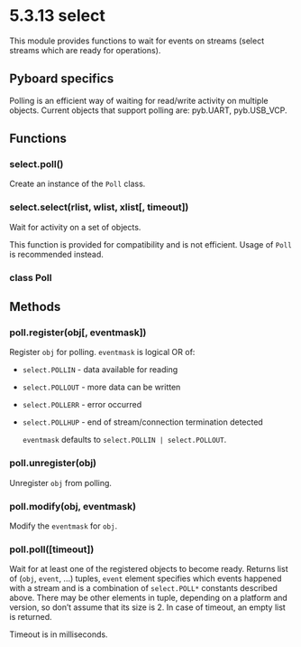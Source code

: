 # 5.3.13 select

This module provides functions to wait for events on streams \(select streams which are ready for operations\).

## Pyboard specifics

Polling is an efficient way of waiting for read/write activity on multiple objects. Current objects that support polling are: pyb.UART, pyb.USB\_VCP.

## Functions

### select.poll\(\)

Create an instance of the `Poll` class.

### select.select\(rlist, wlist, xlist\[, timeout\]\)

Wait for activity on a set of objects.

This function is provided for compatibility and is not efficient. Usage of `Poll` is recommended instead.

### class Poll

## Methods

### poll.register\(obj\[, eventmask\]\)

Register `obj` for polling. `eventmask` is logical OR of:

* `select.POLLIN` - data available for reading
* `select.POLLOUT` - more data can be written
* `select.POLLERR` - error occurred
* `select.POLLHUP` - end of stream/connection termination detected

  `eventmask` defaults to `select.POLLIN | select.POLLOUT`.

### poll.unregister\(obj\)

Unregister `obj` from polling.

### poll.modify\(obj, eventmask\)

Modify the `eventmask` for `obj`.

### poll.poll\(\[timeout\]\)

Wait for at least one of the registered objects to become ready. Returns list of \(`obj`, `event`, ...\) tuples, `event` element specifies which events happened with a stream and is a combination of `select.POLL*` constants described above. There may be other elements in tuple, depending on a platform and version, so don’t assume that its size is 2. In case of timeout, an empty list is returned.

Timeout is in milliseconds.

